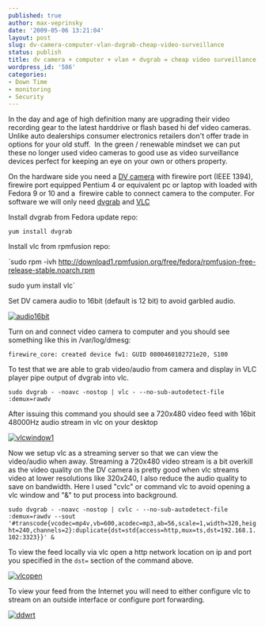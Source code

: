 ```yaml
---
published: true
author: max-veprinsky
date: '2009-05-06 13:21:04'
layout: post
slug: dv-camera-computer-vlan-dvgrab-cheap-video-surveillance
status: publish
title: dv camera + computer + vlan + dvgrab = cheap video surveillance
wordpress_id: '586'
categories:
- Down Time
- monitoring
- Security
---
```


In the day and age of high definition many are upgrading their video recording gear to the latest harddrive or flash based hi def video cameras. Unlike auto dealerships consumer electronics retailers don't offer trade in options for your old stuff.  In the green / renewable mindset we can put these no longer used video cameras to good use as video surveillance devices perfect for keeping an eye on your own or others property.




On the hardware side you need a [DV camera](http://linuxsysadminblog.com/?attachment_id=596) with firewire port (IEEE 1394), firewire port equipped Pentium 4 or equivalent pc or laptop with loaded with Fedora 9 or 10 and a  firewire cable to connect camera to the computer. For software we will only need [dvgrab](http://freshmeat.net/projects/dvgrab/) and [VLC](http://www.videolan.org)




Install dvgrab from Fedora update repo:  

`yum install dvgrab`




Install vlc from rpmfusion repo:  

`sudo rpm -ivh http://download1.rpmfusion.org/free/fedora/rpmfusion-free-release-stable.noarch.rpm  

sudo yum install vlc`




Set DV camera audio to 16bit (default is 12 bit) to avoid garbled audio.




[![audio16bit](http://linuxsysadminblog.com/images/2009/05/audio16bit.jpg)](http://linuxsysadminblog.com/2009/05/dv-camera-computer-vlan-dvgrab-cheap-video-surveillance/audio16bit/)




Turn on and connect video camera to computer and you should see something like this in /var/log/dmesg:  

`firewire_core: created device fw1: GUID 0800460102721e20, S100`




To test that we are able to grab video/audio from camera and display in VLC player pipe output of dvgrab into vlc.




`sudo dvgrab - -noavc -nostop | vlc - --no-sub-autodetect-file :demux=rawdv`  

After issuing this command you should see a 720x480 video feed with 16bit 48000Hz audio stream in vlc on your desktop




[![vlcwindow1](http://linuxsysadminblog.com/images/2009/05/vlcwindow1.png)](http://linuxsysadminblog.com/2009/05/dv-camera-computer-vlan-dvgrab-cheap-video-surveillance/vlcwindow1/)




Now we setup vlc as a streaming server so that we can view the video/audio when away. Streaming a 720x480 video stream is a bit overkill as the video quality on the DV camera is pretty good when vlc streams video at lower resolutions like 320x240, I also reduce the audio quality to save on bandwidth. Here I used "cvlc" or command vlc to avoid opening a vlc window and "&" to put process into background.




`sudo dvgrab - -noavc -nostop | cvlc - --no-sub-autodetect-file :demux=rawdv --sout '#transcode{vcodec=mp4v,vb=600,acodec=mp3,ab=56,scale=1,width=320,height=240,channels=2}:duplicate{dst=std{access=http,mux=ts,dst=192.168.1.102:3323}}' & `




To view the feed locally via vlc open a http network location on ip and port you specified in the `dst=` section of the command above.




[![vlcopen](http://linuxsysadminblog.com/images/2009/05/vlcopen.png)](http://linuxsysadminblog.com/2009/05/dv-camera-computer-vlan-dvgrab-cheap-video-surveillance/vlcopen/)




To view your feed from the Internet you will need to either configure vlc to stream on an outside interface or configure port forwarding.




[![ddwrt](http://linuxsysadminblog.com/images/2009/05/ddwrt.png)](http://linuxsysadminblog.com/2009/05/dv-camera-computer-vlan-dvgrab-cheap-video-surveillance/ddwrt/)




